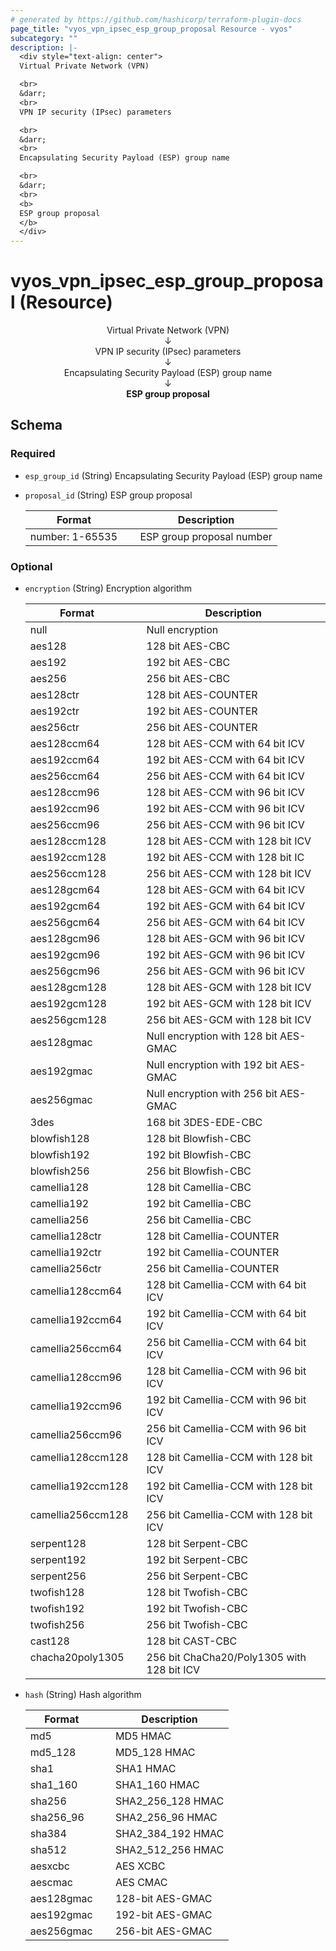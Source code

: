 ```yaml
---
# generated by https://github.com/hashicorp/terraform-plugin-docs
page_title: "vyos_vpn_ipsec_esp_group_proposal Resource - vyos"
subcategory: ""
description: |-
  <div style="text-align: center">
  Virtual Private Network (VPN)

  <br>
  &darr;
  <br>
  VPN IP security (IPsec) parameters

  <br>
  &darr;
  <br>
  Encapsulating Security Payload (ESP) group name

  <br>
  &darr;
  <br>
  <b>
  ESP group proposal
  </b>
  </div>
---
```


# vyos_vpn_ipsec_esp_group_proposal (Resource)

<div style="text-align: center">
Virtual Private Network (VPN)

<br>
&darr;
<br>
VPN IP security (IPsec) parameters

<br>
&darr;
<br>
Encapsulating Security Payload (ESP) group name

<br>
&darr;
<br>
<b>
ESP group proposal
</b>
</div>



<!-- schema generated by tfplugindocs -->
## Schema

### Required

- `esp_group_id` (String) Encapsulating Security Payload (ESP) group name
- `proposal_id` (String) ESP group proposal

    |  Format &emsp; | Description  |
    |----------|---------------|
    |  number: 1-65535  &emsp; |  ESP group proposal number  |

### Optional

- `encryption` (String) Encryption algorithm

    |  Format &emsp; | Description  |
    |----------|---------------|
    |  null  &emsp; |  Null encryption  |
    |  aes128  &emsp; |  128 bit AES-CBC  |
    |  aes192  &emsp; |  192 bit AES-CBC  |
    |  aes256  &emsp; |  256 bit AES-CBC  |
    |  aes128ctr  &emsp; |  128 bit AES-COUNTER  |
    |  aes192ctr  &emsp; |  192 bit AES-COUNTER  |
    |  aes256ctr  &emsp; |  256 bit AES-COUNTER  |
    |  aes128ccm64  &emsp; |  128 bit AES-CCM with 64 bit ICV  |
    |  aes192ccm64  &emsp; |  192 bit AES-CCM with 64 bit ICV  |
    |  aes256ccm64  &emsp; |  256 bit AES-CCM with 64 bit ICV  |
    |  aes128ccm96  &emsp; |  128 bit AES-CCM with 96 bit ICV  |
    |  aes192ccm96  &emsp; |  192 bit AES-CCM with 96 bit ICV  |
    |  aes256ccm96  &emsp; |  256 bit AES-CCM with 96 bit ICV  |
    |  aes128ccm128  &emsp; |  128 bit AES-CCM with 128 bit ICV  |
    |  aes192ccm128  &emsp; |  192 bit AES-CCM with 128 bit IC  |
    |  aes256ccm128  &emsp; |  256 bit AES-CCM with 128 bit ICV  |
    |  aes128gcm64  &emsp; |  128 bit AES-GCM with 64 bit ICV  |
    |  aes192gcm64  &emsp; |  192 bit AES-GCM with 64 bit ICV  |
    |  aes256gcm64  &emsp; |  256 bit AES-GCM with 64 bit ICV  |
    |  aes128gcm96  &emsp; |  128 bit AES-GCM with 96 bit ICV  |
    |  aes192gcm96  &emsp; |  192 bit AES-GCM with 96 bit ICV  |
    |  aes256gcm96  &emsp; |  256 bit AES-GCM with 96 bit ICV  |
    |  aes128gcm128  &emsp; |  128 bit AES-GCM with 128 bit ICV  |
    |  aes192gcm128  &emsp; |  192 bit AES-GCM with 128 bit ICV  |
    |  aes256gcm128  &emsp; |  256 bit AES-GCM with 128 bit ICV  |
    |  aes128gmac  &emsp; |  Null encryption with 128 bit AES-GMAC  |
    |  aes192gmac  &emsp; |  Null encryption with 192 bit AES-GMAC  |
    |  aes256gmac  &emsp; |  Null encryption with 256 bit AES-GMAC  |
    |  3des  &emsp; |  168 bit 3DES-EDE-CBC  |
    |  blowfish128  &emsp; |  128 bit Blowfish-CBC  |
    |  blowfish192  &emsp; |  192 bit Blowfish-CBC  |
    |  blowfish256  &emsp; |  256 bit Blowfish-CBC  |
    |  camellia128  &emsp; |  128 bit Camellia-CBC  |
    |  camellia192  &emsp; |  192 bit Camellia-CBC  |
    |  camellia256  &emsp; |  256 bit Camellia-CBC  |
    |  camellia128ctr  &emsp; |  128 bit Camellia-COUNTER  |
    |  camellia192ctr  &emsp; |  192 bit Camellia-COUNTER  |
    |  camellia256ctr  &emsp; |  256 bit Camellia-COUNTER  |
    |  camellia128ccm64  &emsp; |  128 bit Camellia-CCM with 64 bit ICV  |
    |  camellia192ccm64  &emsp; |  192 bit Camellia-CCM with 64 bit ICV  |
    |  camellia256ccm64  &emsp; |  256 bit Camellia-CCM with 64 bit ICV  |
    |  camellia128ccm96  &emsp; |  128 bit Camellia-CCM with 96 bit ICV  |
    |  camellia192ccm96  &emsp; |  192 bit Camellia-CCM with 96 bit ICV  |
    |  camellia256ccm96  &emsp; |  256 bit Camellia-CCM with 96 bit ICV  |
    |  camellia128ccm128  &emsp; |  128 bit Camellia-CCM with 128 bit ICV  |
    |  camellia192ccm128  &emsp; |  192 bit Camellia-CCM with 128 bit ICV  |
    |  camellia256ccm128  &emsp; |  256 bit Camellia-CCM with 128 bit ICV  |
    |  serpent128  &emsp; |  128 bit Serpent-CBC  |
    |  serpent192  &emsp; |  192 bit Serpent-CBC  |
    |  serpent256  &emsp; |  256 bit Serpent-CBC  |
    |  twofish128  &emsp; |  128 bit Twofish-CBC  |
    |  twofish192  &emsp; |  192 bit Twofish-CBC  |
    |  twofish256  &emsp; |  256 bit Twofish-CBC  |
    |  cast128  &emsp; |  128 bit CAST-CBC  |
    |  chacha20poly1305  &emsp; |  256 bit ChaCha20/Poly1305 with 128 bit ICV  |
- `hash` (String) Hash algorithm

    |  Format &emsp; | Description  |
    |----------|---------------|
    |  md5  &emsp; |  MD5 HMAC  |
    |  md5_128  &emsp; |  MD5_128 HMAC  |
    |  sha1  &emsp; |  SHA1 HMAC  |
    |  sha1_160  &emsp; |  SHA1_160 HMAC  |
    |  sha256  &emsp; |  SHA2_256_128 HMAC  |
    |  sha256_96  &emsp; |  SHA2_256_96 HMAC  |
    |  sha384  &emsp; |  SHA2_384_192 HMAC  |
    |  sha512  &emsp; |  SHA2_512_256 HMAC  |
    |  aesxcbc  &emsp; |  AES XCBC  |
    |  aescmac  &emsp; |  AES CMAC  |
    |  aes128gmac  &emsp; |  128-bit AES-GMAC  |
    |  aes192gmac  &emsp; |  192-bit AES-GMAC  |
    |  aes256gmac  &emsp; |  256-bit AES-GMAC  |
